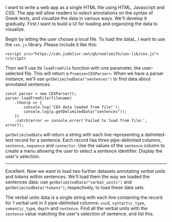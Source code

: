 I want to write a web app as a single HTML file using HTML, Javascript and CSS. The app will allow readers to select annotations on the syntax of Greek texts, and visualize the data in various ways. We'll develop it gradually. First I want to build a UI for loading and organizing the data to visualize. 

Begin by letting the user choose a local file. To load the dataL, I want to use the `cex.js` library. Please include it like this:


```<script src="https://cdn.jsdelivr.net/gh/neelsmith/cex-lib/cex.js"></script>```

Then we'll use its `loadFromFile` function with one parameter, the user-selected file. This will return a `Promise<CEXParser>`. When we have a parser instance, we'll use `getDelimitedData("sentences")` to find data about annotated sentences.
```
const parser = new CEXParser();
parser.loadFromFile(filename)
    .then(p => {
        console.log('CEX data loaded from file!');
        console.log(p.getDelimitedData("sentences"));
    })
    .catch(error => console.error('Failed to load from file:', error));

```



`getDelimitedData` will return a string with each line representing a delimited-text record for a sentence. Each record has three pipe-delimited columns, `sentence`, `sequence` and `connector`. Use the values of the `sentence` column to create a menu allowing the user to select a sentence identifier. Display the user's selection.

---

Excellent. Now we want to load two further datasets annotating *verbal units* and *tokens* within sentences. We'll load them the way we loaded the sentences data: use `getDelimitedData("verbal_units")` and `getDelimitedData("tokens")`, respectively, to load these data sets.

The verbal units data is a single string with each line containing the record for 1 verbal unit in 5 pipe-delimited columns: `vuid`, `syntactic_type`, `semantic_type`, `depth` and `sentence`. Find all the verbal units with the `sentence` value matching the user's selection of sentence, and list this.

